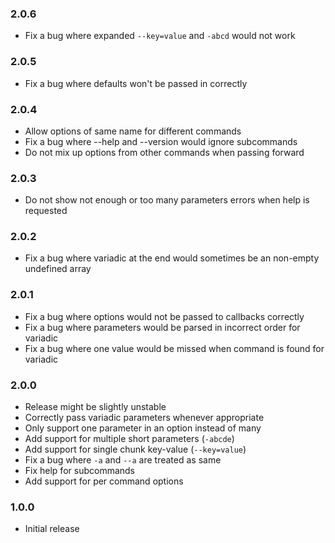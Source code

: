 ### 2.0.6

- Fix a bug where expanded `--key=value` and `-abcd` would not work

### 2.0.5

- Fix a bug where defaults won't be passed in correctly

### 2.0.4

- Allow options of same name for different commands
- Fix a bug where --help and --version would ignore subcommands
- Do not mix up options from other commands when passing forward

### 2.0.3

- Do not show not enough or too many parameters errors when help is requested

### 2.0.2

- Fix a bug where variadic at the end would sometimes be an non-empty undefined array

### 2.0.1

- Fix a bug where options would not be passed to callbacks correctly
- Fix a bug where parameters would be parsed in incorrect order for variadic
- Fix a bug where one value would be missed when command is found for variadic

### 2.0.0

- Release might be slightly unstable
- Correctly pass variadic parameters whenever appropriate
- Only support one parameter in an option instead of many
- Add support for multiple short parameters (`-abcde`)
- Add support for single chunk key-value (`--key=value`)
- Fix a bug where `-a` and `--a` are treated as same
- Fix help for subcommands
- Add support for per command options

### 1.0.0
 - Initial release
